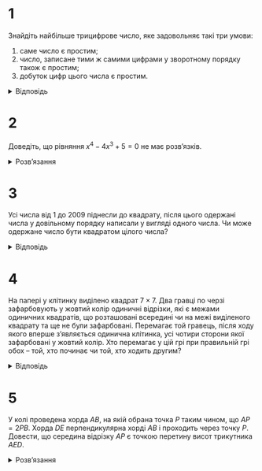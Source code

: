 # 1
Знайдіть найбільше трицифрове число, яке задовольняє такі три умови:
1. саме число є простим;
2. число, записане тими ж самими цифрами у зворотному порядку також є простим;
3. добуток цифр цього числа є простим. 
<details><summary>Відповідь</summary>
311. 
<details><summary>Розв’язання</summary>

Оскільки добуток цифр є простим числом, то цифри числа повинні бути 1, 1, $p$, де цифра $p$ утворює просте число. Цифра $p$ не може дорівнювати 7, оскільки тоді це число ділиться на 3 і не є простим. Цифра 2 або 5 може стояти лише у середині. Тим самим отримуємо можливі кандидати – числа 121 та 151. Якщо $p = 3$, то можливі кандидати – числа 113, 131 та 311. Найбільше серед усіх цих чисел – число 311 - підходить.
</details></details>

# 2
Доведіть, що рівняння $x^4 - 4x^3 + 5 = 0$ не має розв’язків. 
<details><summary>Розв’язання</summary>

Подамо ліву частину рівняння у вигляді суми двох квадратів: $x^4 - 4x^2 + 4 + 4x^2 - 4x + 1 = 0$ або $(x^2 - 2)^2 + (2x - 1)^2 = 0$. Сума двох квадратів двох виразів може дорівнювати нулю лише за умови, що кожний з них дорівнює нулю, а це очевидно не можливо.
</details>

# 3
Усі числа від 1 до 2009 піднесли до квадрату, після цього одержані числа у довільному порядку написали у вигляді одного числа. Чи може одержане число бути квадратом цілого числа? 
<details><summary>Відповідь</summary>
не може.
<details><summary>Розв’язання</summary>

Розглянемо остачі при діленні на 3. Кожен з квадратів чисел від 1 до 2009 займає певну позицію у великому числі, кожне з них можна подати у вигляді $n_k \cdot 10^2$, а все утворене число є сумою таких доданків. Якщо число $k^2 \equiv 1$ (mod 3), то $n_k \cdot 10^2 \equiv 1$ (mod 3). Як відомо, квадрати при діленні на 3 дають остачу 0, якщо число кратне 3, інакше матимемо остачу 1. Таким чином утворене число при діленні на 3 дає таку ж остачу, як і сума чисел. Маємо, з 2009 чисел є 669 таких, що діляться на 3 та 1340 чисел, які не кратні 3. Таким чином загальна остача дорівнює $1340 \equiv 2$ (mod 3), що для квадратів неможливо. Одержана суперечність завершує доведення.
</details></details>

# 4
На папері у клітинку виділено квадрат $7 \times 7$. Два гравці по черзі зафарбовують у жовтий колір одиничні відрізки, які є межами одиничних квадратів, що розташовані всередині чи на межі виділеного квадрату та ще не були зафарбовані. Перемагає той гравець, після ходу якого вперше з’являється одинична клітинка, усі чотири сторони якої зафарбовані у жовтий колір. Хто перемагає у цій грі при правильній грі обох – той, хто починає чи той, хто ходить другим?
<details><summary>Відповідь</summary>
Той, хто ходить другим.
<details><summary>Розв’язання</summary>

Другий гравець притримується такої стратегії у своїх ходах:
1. якщо він своїм ходом може пофарбувати останню сторону якої-небудь клітини, він це робить і тим самим перемагає; 
2. на хід першого другий відповідає центральносиметричним чином.

Таким чином маємо, що
1. гра обов’язково закінчиться перемогою одного з гравців; 
2. другий гравець завжди може зробити хід, який задовольняє наведеній вище стратегії.

Якщо припустити, що виграє перший гравець, то він своїм ходом фарбує четвертий відрізок у деякого одиничного квадрата. Припустимо, що це відрізок $AB$ (рис.4). Перед цим був хід другого, він повинен був зафарбувати один з відрізків $BC$, $CD$ та $DA$. Якщо він їх не фарбував, то вони вже зафарбовані, а тому він повинен сам зафарбувати своїм ходом відрізок $AB$ та закінчити гру на попередньому ході. Таким чином, він з своєї стратегії повинен фарбувати один з відрізків $BC$, $CD$ та $DA$. Але це означає, що центрально симетричний квадрат до $A'B'C'D'$ після хода першого має зафарбованими сторони $B'C'$, $C'D'$ та $D'A'$. Тому другий повинен (відповідно до стратегії) зафарбувати відрізок $A'B'$ і виграти гру, а не фарбувати один з відрізків $BC$, $CD$ та $DA$. Неважко переконатись, що й для центрального квадрата стратегія спрацьовує.
</details></details>

# 5
У колі проведена хорда $AB$, на якій обрана точка $P$ таким чином, що $AP = 2PB$. Хорда $DE$ перпендикулярна хорді $AB$ і проходить через точку $P$. Довести, що середина відрізку $AP$ є точкою перетину висот трикутника $AED$.
<details><summary>Розв’язання</summary>

Позначимо через $M$ середину відрізку $AP$. Нехай пряма $EM$ перетинає відрізок $AD$ в точці $Q$. $\triangle MPE = \triangle BPE$ оскільки вони обидва прямокутні, та мають рівні катети. Тому рівними є кути $\angle QAM = \angle DAB = \angle DEB = \angle PEB = \angle PEM$. Оскільки $\angle QMA = \angle EMP$, то трикутники мають по два рівних кути, а тому й треті кути також повинні бути рівними, тобто $\angle AQM = \angle MPE = 90^\circ$, тому $EQ$ і $AP$ – висоти $\triangle ADE$ і точка $M$ – його ортоцентр, що й треба було довести.
</details>